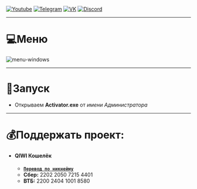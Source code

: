 [![Youtube](https://user-images.githubusercontent.com/64781822/185656066-cdb875f1-ade6-4499-ae50-79a4f61fdc3e.png)](https://www.youtube.com/c/HZFYT/) [![Telegram](https://user-images.githubusercontent.com/64781822/185657127-657c530b-3849-4931-ab91-63d6f0508330.png)](https://t.me/hzfnews) [![VK](https://user-images.githubusercontent.com/64781822/185657778-21a240e2-da1f-4b72-b37e-447c9adebfcb.png)](https://vk.com/hzforum1) [![Discord](https://user-images.githubusercontent.com/64781822/185659753-b997c6db-c91a-42c0-8876-6826d46568ba.png)](https://discord.com/invite/7bneGfUS5h)
___
# 💻Меню
![menu-windows](https://i.imgur.com/FN3xYhF.png)
___
# 💎Запуск
* Открываем **Activator.exe** от _имени Администратора_
___
# 💰Поддержать проект:

+ #### **QIWI Кошелёк**
  + [**`Перевод по никнейму`**](https://qiwi.com/n/AVENCORESDONATE)
  + **Сбер:** 2202 2050 7215 4401
  + **ВТБ:** 2200 2404 1001 8580
